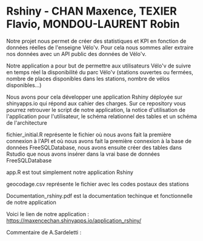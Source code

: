 # Rshiny - CHAN Maxence, TEXIER Flavio, MONDOU-LAURENT Robin

Notre projet nous permet de créer des statistiques et KPI en fonction de données réelles de l'enseigne Vélo'v.
Pour cela nous sommes aller extraire nos données avec un API public des données de Vélo'v.

Notre application a pour but de permettre aux utilisateurs Vélo'v de suivre en temps réel la disponibilité du parc Vélo'v (stations ouvertes ou fermées, nombre de places disponibles dans les stations, nombre de vélos disponibles...)

Nous avons pour cela développer une application Rshiny déployée sur shinyapps.io qui répond aux cahier des charges.
Sur ce repository vous pourrez retrouver le script de notre application, la notice d'utilisation de l'application pour l'utilisateur, le schéma relationnel des tables et un schéma de l'architecture

fichier_initial.R représente le fichier où nous avons fait la première connexion à l'API et où nous avons fait la première connexion à la base de données FreeSQLDatabase, nous avons ensuite créer des tables dans Rstudio que nous avons insérer dans la vrai base de données FreeSQLDatabase

app.R est tout simplement notre application Rshiny

geocodage.csv représente le fichier avec les codes postaux des stations

Documentation_rshiny.pdf est la documentation techinque et fonctionnelle de notre application

Voici le lien de notre application : https://maxencechan.shinyapps.io/application_rshiny/


Commentaire de A.Sardeletti :
